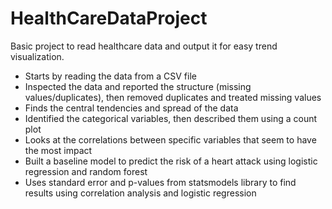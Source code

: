# HealthCareDataProject
Basic project to read healthcare data and output it for easy trend visualization.
- Starts by reading the data from a CSV file
- Inspected the data and reported the structure (missing values/duplicates), then removed duplicates and treated missing values
- Finds the central tendencies and spread of the data
- Identified the categorical variables, then described them using a count plot
- Looks at the correlations between specific variables that seem to have the most impact
- Built a baseline model to predict the risk of a heart attack using logistic regression and random forest
- Uses standard error and p-values from statsmodels library to find results using correlation analysis and logistic regression
